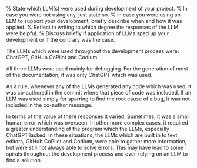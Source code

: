 % State which LLM(s) were used during development of your project.
% In case you were not using any, just state so.
% In case you were using an LLM to support your development, briefly describe when and how it was applied.
% Reflect in writing to which degree the responses of the LLM were helpful.
% Discuss briefly if application of LLMs sped up your development or if the contrary was the case.


The LLMs which were used throughout the development process were: ChatGPT, GitHub CoPilot and Codium.

All three LLMs were used mainly for debugging. For the generation of most of the documentation, it was only ChatGPT which was used.

As a rule, whenever any of the LLMs generated any code which was used, it was co-authored in the commit where that piece of code was included.
If an LLM was used simply for sparring to find the root cause of a bug, it was not included in the co-author message.

In terms of the value of there responses it varied. Sometimes, it was a small human error which was overseen. In other more complex cases, it required a greater understanding of the program which the LLMs, especially ChatGPT lacked. In these situations, the LLMs which are built in to text editors, GitHub CoPilot and Codium, were able to gather more information, but were still not always able to solve errors.
This may have lead to some spirals throughout the development process and over-relying on an LLM to find a solution.